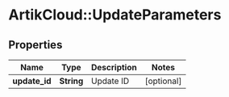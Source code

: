 # ArtikCloud::UpdateParameters

## Properties
Name | Type | Description | Notes
------------ | ------------- | ------------- | -------------
**update_id** | **String** | Update ID | [optional] 



